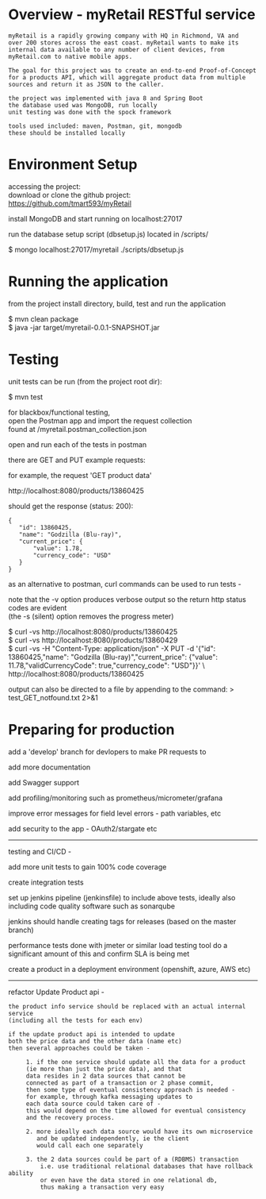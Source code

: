 

# Overview - myRetail RESTful service
```
myRetail is a rapidly growing company with HQ in Richmond, VA and 
over 200 stores across the east coast. myRetail wants to make its 
internal data available to any number of client devices, from 
myRetail.com to native mobile apps. 

The goal for this project was to create an end-to-end Proof-of-Concept 
for a products API, which will aggregate product data from multiple 
sources and return it as JSON to the caller. 

the project was implemented with java 8 and Spring Boot  
the database used was MongoDB, run locally  
unit testing was done with the spock framework  

tools used included: maven, Postman, git, mongodb  
these should be installed locally  
```

# Environment Setup

accessing the project:  
download or clone the github project:  
https://github.com/tmart593/myRetail  

install MongoDB and start running on localhost:27017  

run the database setup script (dbsetup.js) located in <project root dir>/scripts/  

$ mongo localhost:27017/myretail ./scripts/dbsetup.js  

  
  
# Running the application

from the project install directory, build, test and run the application  

$ mvn clean package  
$ java -jar target/myretail-0.0.1-SNAPSHOT.jar  

# Testing

unit tests can be run (from the project root dir):  

$ mvn test  

for blackbox/functional testing,  
open the Postman app and import the request collection  
found at <project root>/myretail.postman_collection.json  

open and run each of the tests in postman  

 there are GET and PUT example requests:
 
 for example, the request 'GET product data'  
 
 http://localhost:8080/products/13860425  
 
 should get the response  (status: 200):  
 ```
 {
    "id": 13860425,
    "name": "Godzilla (Blu-ray)",
    "current_price": {
        "value": 1.78,
        "currency_code": "USD"
    }
}
```
  

as an alternative to postman, curl commands can be used to run tests -  

note that the -v option produces verbose output so the 
return http status codes are evident   
(the -s (silent) option removes the progress meter)  

  $ curl -vs http://localhost:8080/products/13860425  
	$ curl -vs http://localhost:8080/products/13860429  
	$ curl -vs -H "Content-Type: application/json" -X PUT -d '{"id": 13860425,"name": "Godzilla (Blu-ray)","current_price": {"value": 11.78,"validCurrencyCode": true,"currency_code": "USD"}}' \  
	         http://localhost:8080/products/13860425  

output can also be directed to a file by appending to the command: > test_GET_notfound.txt 2>&1  



# Preparing for production 



add a 'develop' branch for devlopers to make PR requests to

add more documentation  

add Swagger support

add profiling/monitoring such as prometheus/micrometer/grafana

improve error messages for field level errors - path variables, etc

add security to the app - OAuth2/stargate etc

__________________________________________________________

testing and CI/CD -

add more unit tests to gain 100% code coverage

create integration tests

set up jenkins pipeline (jenkinsfile) to include above tests, ideally also including
          code quality software such as sonarqube
          
jenkins should handle creating tags for releases (based on the master branch)
                   
performance tests done with jmeter or similar load testing tool
     do a significant amount of this and confirm SLA is being met

create a product in a deployment environment (openshift, azure, AWS etc)
___________________________________________________________

refactor Update Product api - 

```
the product info service should be replaced with an actual internal service
(including all the tests for each env)

if the update product api is intended to update
both the price data and the other data (name etc)
then several approaches could be taken -
     
     1. if the one service should update all the data for a product
     (ie more than just the price data), and that
     data resides in 2 data sources that cannot be
     connected as part of a transaction or 2 phase commit,
     then some type of eventual consistency approach is needed -
     for example, through kafka messaging updates to
     each data source could taken care of -
     this would depend on the time allowed for eventual consistency
     and the recovery process.
     
     2. more ideally each data source would have its own microservice
        and be updated independently, ie the client
        would call each one separately

     3. the 2 data sources could be part of a (RDBMS) transaction
         i.e. use traditional relational databases that have rollback ability
         or even have the data stored in one relational db,
         thus making a transaction very easy

          
```
  





